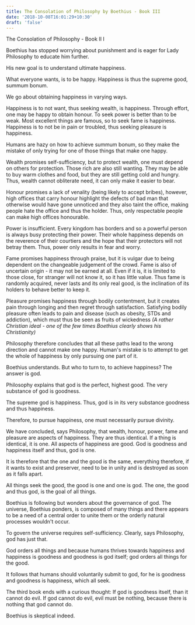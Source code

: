 ```yaml
---
title: The Consolation of Philosophy by Boethius - Book III
date: '2018-10-08T16:01:29+10:30'
draft: 'false'
---
```

The Consolation of Philosophy - Book II
I

Boethius has stopped worrying about punishment and is eager for Lady Philosophy to educate him further.

His new goal is to understand ultimate happiness.

What everyone wants, is to be happy. Happiness is thus the supreme good, summum bonum.

We go about obtaining happiness in varying ways. 

Happiness is to not want, thus seeking wealth, is happiness. Through effort, one may be happy to obtain honour. To seek power is better than to be weak. Most excellent things are famous, so to seek fame is happiness. Happiness is to not be in pain or troubled, thus seeking pleasure is happiness.

Humans are hazy on how to achieve summum bonum, so they make the mistake of only trying for one of those things that make one happy. 

Wealth promises self-sufficiency, but to protect wealth, one must depend on others for protection. Those rich are also still wanting. They may be able to buy warm clothes and food, but they are still getting cold and hungry. Thus, wealth cannot obliterate need, it can only make it easier to bear.

Honour promises a lack of venality (being likely to accept bribes), however, high offices that carry honour highlight the defects of bad man that otherwise would have gone unnoticed and they also taint the office, making people hate the office and thus the holder. Thus, only respectable people can make high offices honourable.

Power is insufficient. Every kingdom has borders and so a powerful person is always busy protecting their power. Their whole happiness depends on the reverence of their courtiers and the hope that their protectors will not betray them. Thus, power only results in fear and worry.

Fame promises happiness through praise, but it is vulgar due to being dependent on the changeable judgement of the crowd. Fame is also of uncertain origin - it may not be earned at all. Even if it is, it is limited to those close, for stranger will not know it, so it has little value. Thus fame is randomly acquired, never lasts and its only real good, is the inclination of its holders to behave better to keep it.

Pleasure promises happiness through bodily contentment, but it creates pain through longing and then regret through satisfaction. Satisfying bodily pleasure often leads to pain and disease (such as obesity, STDs and addiction), which must thus be seen as fruits of wickedness _(A rather Christian ideal - one of the few times Boethius clearly shows his Christianity)_

Philosophy therefore concludes that all these paths lead to the wrong direction and cannot make one happy. Human's mistake is to attempt to get the whole of happiness by only pursuing one part of it.

Boethius understands. But who to turn to, to achieve happiness? The answer is god.

Philosophy explains that god is the perfect, highest good. The very substance of god is goodness.

The supreme god is happiness. Thus, god is in its very substance goodness and thus happiness.

Therefore, to pursue happiness, one must necessarily pursue divinity.

We have concluded, says Philosophy, that wealth, honour, power, fame and pleasure are aspects of happiness. They are thus identical. If a thing is identical, it is one. All aspects of happiness are good. God is goodness and happiness itself and thus, god is one.

It is therefore that the one and the good is the same, everything therefore, if it wants to exist and preserver, need to be in unity and is destroyed as soon as it falls apart.

All things seek the good, the good is one and one is god. The one, the good and thus god, is the goal of all things.

Boethius is following but wonders about the governance of god. The universe, Boethius ponders, is composed of many things and there appears to be a need of a central order to unite them or the orderly natural processes wouldn't occur.

To govern the universe requires self-sufficiency. Clearly, says Philosophy, god has just that.

God orders all things and because humans thrives towards happiness and happiness is goodness and goodness is god itself; god orders all things for the good.

It follows that humans should voluntarily submit to god, for he is goodness and goodness is happiness, which all seek.

The third book ends with a curious thought: If god is goodness itself, than it cannot do evil. If god cannot do evil, evil must be nothing, because there is nothing that god cannot do.

Boethius is skeptical indeed.
